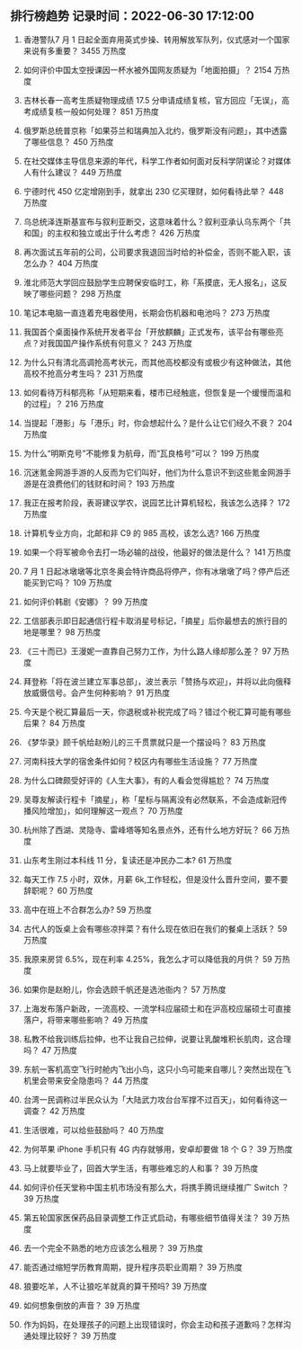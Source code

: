 
## 排行榜趋势 记录时间：2022-06-30 17:12:00
  
  1. 香港警队7 月 1 日起全面弃用英式步操、转用解放军队列，仪式感对一个国家来说有多重要？ 3455 万热度
    
  2. 如何评价中国太空授课因一杯水被外国网友质疑为「地面拍摄」？ 2154 万热度
    
  3. 吉林长春一高考生质疑物理成绩 17.5 分申请成绩复核，官方回应「无误」，高考成绩复核一般如何处理？ 851 万热度
    
  4. 俄罗斯总统普京称「如果芬兰和瑞典加入北约，俄罗斯没有问题」，其中透露了哪些信息？ 450 万热度
    
  5. 在社交媒体主导信息来源的年代，科学工作者如何面对反科学阴谋论？对媒体人有什么建议？ 449 万热度
    
  6. 宁德时代 450 亿定增刚到手，就拿出 230 亿买理财，如何看待此举？ 448 万热度
    
  7. 乌总统泽连斯基宣布与叙利亚断交，这意味着什么？叙利亚承认乌东两个「共和国」的主权和独立或出于什么考虑？ 426 万热度
    
  8. 再次面试五年前的公司，公司要求我退回当时给的补偿金，否则不能入职，该怎么办？ 404 万热度
    
  9. 淮北师范大学回应鼓励学生应聘保安临时工，称「系摸底，无人报名」，这反映了哪些问题？ 298 万热度
    
  10. 笔记本电脑一直连着充电器使用，长期会伤机器和电池吗？ 273 万热度
    
  11. 我国首个桌面操作系统开发者平台「开放麒麟」正式发布，该平台有哪些亮点？对我国国产操作系统有何意义？ 243 万热度
    
  12. 为什么只有清北高调抢高考状元，而其他高校都没有或极少有这种做法，其他高校不抢高分考生吗？ 231 万热度
    
  13. 如何看待万科郁亮称「从短期来看，楼市已经触底，但恢复是一个缓慢而温和的过程」？ 216 万热度
    
  14. 当提起「港影」与「港乐」时，你会想起什么？是什么让它们经久不衰？ 204 万热度
    
  15. 为什么“明斯克号”不能修复为航母，而“瓦良格号”可以？ 199 万热度
    
  16. 沉迷氪金网游手游的人反而为它们叫好，他们为什么意识不到这些氪金网游手游是在浪费他们的钱财和时间？ 193 万热度
    
  17. 我正在报考阶段，表哥建议学农，说园艺比计算机轻松，我该怎么选择？ 172 万热度
    
  18. 计算机专业方向，北邮和非 C9  的 985 高校，该怎么选? 166 万热度
    
  19. 如果一个将军被命令去打一场必输的战役，他最好的做法是什么？ 141 万热度
    
  20. 7 月 1 日起冰墩墩等北京冬奥会特许商品将停产，你有冰墩墩了吗？停产后还能买到它吗？ 109 万热度
    
  21. 如何评价韩剧《安娜》？ 99 万热度
    
  22. 工信部表示即日起通信行程卡取消星号标记，「摘星」后你最想去的旅行目的地是哪里？ 98 万热度
    
  23. 《三十而已》王漫妮一直靠自己努力工作，为什么路人缘却那么差？ 97 万热度
    
  24. 拜登称「将在波兰建立军事总部」，波兰表示「赞扬与欢迎」，并将以此向俄释放威慑信号。会产生何种影响？ 91 万热度
    
  25. 今天是个税汇算最后一天，你退税或补税完成了吗？错过个税汇算可能有哪些后果？ 84 万热度
    
  26. 《梦华录》顾千帆给赵盼儿的三千贯票就只是一个摆设吗？ 83 万热度
    
  27. 河南科技大学的宿舍条件如何？校区内有哪些生活设施？ 77 万热度
    
  28. 为什么口碑颇受好评的《人生大事》，有的人看会觉得尴尬？ 74 万热度
    
  29. 吴尊友解读行程卡「摘星」，称「星标与隔离没有必然联系，不会造成新冠传播风险增加」，如何理解这一观点？ 70 万热度
    
  30. 杭州除了西湖、灵隐寺、雷峰塔等知名景点外，还有什么地方好玩？ 66 万热度
    
  31. 山东考生刚过本科线 11 分，复读还是冲民办二本? 61 万热度
    
  32. 每天工作 7.5 小时，双休，月薪 6k,工作轻松，但是没什么晋升空间，要不要辞职呢？ 60 万热度
    
  33. 高中在班上不合群怎么办? 59 万热度
    
  34. 古代人的饭桌上会有哪些凉拌菜？有什么现在依旧在我们的餐桌上活跃？ 59 万热度
    
  35. 我原来房贷 6.5%，现在利率 4.25%，我怎么才可以降低我的月供？ 59 万热度
    
  36. 如果你是赵盼儿，你会选顾千帆还是选池衙内？ 57 万热度
    
  37. 上海发布落户新政，一流高校、一流学科应届硕士和在沪高校应届硕士可直接落户，将带来哪些影响？ 49 万热度
    
  38. 私教不给我训练后拉伸，也不让我自己拉伸，说要让乳酸堆积长肌肉，这合理吗？ 47 万热度
    
  39. 东航一客机高空飞行时舱内飞出小鸟，这只小鸟可能来自哪儿？突然出现在飞机里会带来安全隐患吗？ 44 万热度
    
  40. 台湾一民调称过半民众认为「大陆武力攻台台军撑不过百天」，如何看待这一调查？ 42 万热度
    
  41. 生活很难，可以给些鼓励吗？ 40 万热度
    
  42. 为何苹果  iPhone 手机只有 4G 内存就够用，安卓却要做 18 个 G？ 39 万热度
    
  43. 马上就要毕业了，回首大学生活，有哪些难忘的人和事？ 39 万热度
    
  44. 如何评价任天堂称中国主机市场没有那么大，将携手腾讯继续推广 Switch ？ 39 万热度
    
  45. 第五轮国家医保药品目录调整工作正式启动，有哪些细节值得关注？ 39 万热度
    
  46. 去一个完全不熟悉的地方应该怎么租房？ 39 万热度
    
  47. 能否通过缩短学历教育周期，提升程序员职业周期？ 39 万热度
    
  48. 狼要吃羊，人不让狼吃羊就真的算干预吗? 39 万热度
    
  49. 如何想象倒放的声音？ 39 万热度
    
  50. 作为妈妈，在处理孩子的问题上出现错误时，你会主动和孩子道歉吗？怎样沟通处理比较好？ 39 万热度
    